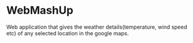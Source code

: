 # WebMashUp
Web application that gives the weather details(temperature, wind speed etc) of any selected location in the google maps. 
